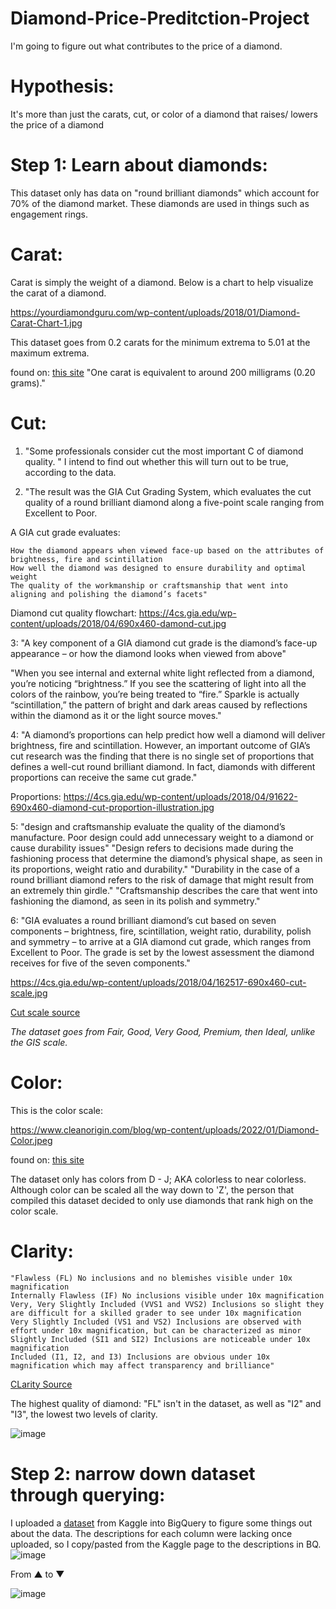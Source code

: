 # Diamond-Price-Preditction-Project
I'm going to figure out what contributes to the price of a diamond.

# Hypothesis:
It's more than just the carats, cut, or color of a diamond that raises/ lowers the price of a diamond

# Step 1: Learn about diamonds:

This dataset only has data on "round brilliant diamonds" which account for 70% of the diamond market. These diamonds are used in things such as engagement rings.

   # Carat:

Carat is simply the weight of a  diamond. Below is a chart to help visualize the carat of a diamond.

https://yourdiamondguru.com/wp-content/uploads/2018/01/Diamond-Carat-Chart-1.jpg

This dataset goes from 0.2 carats for the minimum extrema to 5.01 at the maximum extrema. 

found on: [this site](https://yourdiamondguru.com/wp-content/uploads/2018/01/Diamond-Carat-Chart-1.jpg)
"One carat is equivalent to around 200 milligrams (0.20 grams)."

   # Cut:

1. "Some professionals consider cut the most important C of diamond quality. "
I intend to find out whether this will turn out to be true, according to the data.

2. "The result was the GIA Cut Grading System, which evaluates the cut quality of a round brilliant diamond along a five-point scale ranging from Excellent to Poor.

A GIA cut grade evaluates:

    How the diamond appears when viewed face-up based on the attributes of brightness, fire and scintillation
    How well the diamond was designed to ensure durability and optimal weight
    The quality of the workmanship or craftsmanship that went into aligning and polishing the diamond’s facets"

Diamond cut quality flowchart:
https://4cs.gia.edu/wp-content/uploads/2018/04/690x460-damond-cut.jpg

3: "A key component of a GIA diamond cut grade is the diamond’s face-up appearance – or how the diamond looks when viewed from above"

"When you see internal and external white light reflected from a diamond, you’re noticing “brightness.” If you see the scattering of light into all the colors of the rainbow,  you’re being treated to “fire.” Sparkle is actually “scintillation,” the pattern of bright and dark areas caused by reflections within the diamond as it or the light source moves."

4: "A diamond’s proportions can help predict how well a diamond will deliver brightness, fire and scintillation. However, an important outcome of GIA’s cut research was the finding that there is no single set of proportions that defines a well-cut round brilliant diamond. In fact, diamonds with different proportions can receive the same cut grade."

Proportions:
https://4cs.gia.edu/wp-content/uploads/2018/04/91622-690x460-diamond-cut-proportion-illustration.jpg

5: "design and craftsmanship evaluate the quality of the diamond’s manufacture. Poor design could add unnecessary weight to a diamond or cause durability issues"
  "Design refers to decisions made during the fashioning process that determine the diamond’s physical shape, as seen in its proportions, weight ratio and durability."
  "Durability in the case of a round brilliant diamond refers to the risk of damage that might result from an extremely thin girdle."
  "Craftsmanship describes the care that went into fashioning the diamond, as seen in its polish and symmetry."

6: "GIA evaluates a round brilliant diamond’s cut based on seven components – brightness, fire, scintillation, weight ratio, durability, polish and symmetry – to arrive at a GIA diamond cut grade, which ranges from Excellent to Poor. The grade is set by the lowest assessment the diamond receives for five of the seven components."

https://4cs.gia.edu/wp-content/uploads/2018/04/162517-690x460-cut-scale.jpg

[Cut scale source](https://4cs.gia.edu/en-us/blog/gia-diamond-cut-grade-six-things-to-know/#how-GIA-assigns-diamond-cut-grade)

*The dataset goes from Fair, Good, Very Good, Premium, then Ideal, unlike the GIS scale.*

   # Color:

This is the color scale:

https://www.cleanorigin.com/blog/wp-content/uploads/2022/01/Diamond-Color.jpeg

found on: [this site](https://www.cleanorigin.com/blog/diamond-color/)

The dataset only has colors from D - J; AKA colorless to near colorless. Although color can be scaled all the way down to 'Z', the person that compiled this dataset decided to only use diamonds that rank high on the color scale.

   # Clarity:

    "Flawless (FL) No inclusions and no blemishes visible under 10x magnification
    Internally Flawless (IF) No inclusions visible under 10x magnification
    Very, Very Slightly Included (VVS1 and VVS2) Inclusions so slight they are difficult for a skilled grader to see under 10x magnification
    Very Slightly Included (VS1 and VS2) Inclusions are observed with effort under 10x magnification, but can be characterized as minor
    Slightly Included (SI1 and SI2) Inclusions are noticeable under 10x magnification
    Included (I1, I2, and I3) Inclusions are obvious under 10x magnification which may affect transparency and brilliance"

[CLarity Source](https://4cs.gia.edu/en-us/diamond-clarity/)

The highest quality of diamond: "FL" isn't in the dataset, as well as "I2" and "I3", the lowest two levels of clarity.

![image](https://user-images.githubusercontent.com/114529109/214884594-ca20dbef-e78c-40f8-b1ba-99af1651125c.png)


# Step 2: narrow down dataset through querying:
I uploaded a [dataset](https://www.kaggle.com/datasets/swatikhedekar/price-prediction-of-diamond) from Kaggle into BigQuery to figure some things out about the data.
The descriptions for each column were lacking once uploaded, so I copy/pasted from the Kaggle page to the descriptions in BQ.
![image](https://user-images.githubusercontent.com/114529109/213885553-ca292309-64ce-4b18-a97d-3ce287c880e4.png)


From ▲ to ▼


![image](https://user-images.githubusercontent.com/114529109/213885522-3677ca0e-cc7d-4297-b1d5-01157e3dcdaf.png)
